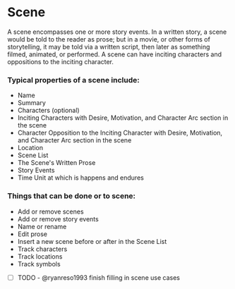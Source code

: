 # Scene

A scene encompasses one or more story events. In a written story, a scene would be told to the reader as prose; but in a movie, or other forms of storytelling, it may be told via a written script, then later as something filmed, animated, or performed. A scene can have inciting characters and oppositions to the inciting character.

### Typical properties of a scene include:

- Name
- Summary
- Characters (optional)
- Inciting Characters with Desire, Motivation, and Character Arc section in the scene
- Character Opposition to the Inciting Character with Desire, Motivation, and Character Arc section in the scene
- Location
- Scene List 
- The Scene's Written Prose
- Story Events
- Time Unit at which is happens and endures

### Things that can be done or to scene:

- Add or remove scenes
- Add or remove story events
- Name or rename
- Edit prose
- Insert a new scene before or after in the Scene List
- Track characters
- Track locations
- Track symbols
- [ ] TODO - @ryanreso1993 finish filling in scene use cases

